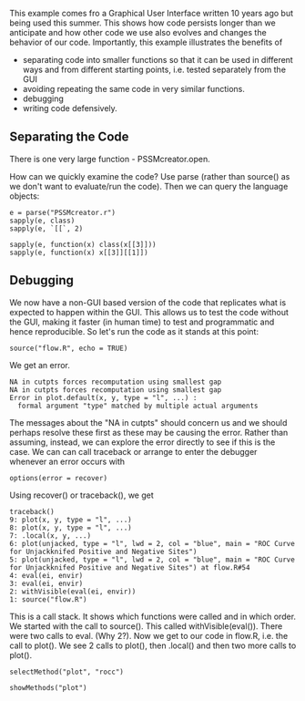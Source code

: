 This example comes fro a Graphical User Interface written 10 years
ago but being used this summer.  This shows how code persists
longer than we anticipate and how other code we use also evolves and changes
the behavior of our code. 
Importantly, this example illustrates the benefits of 
+ separating code into smaller functions so that it can be used in different
  ways and from different starting points, i.e. tested separately from the GUI
+ avoiding repeating the same code in very similar functions.
+ debugging
+ writing code defensively.




## Separating the Code

There is one very large function - PSSMcreator.open.


How can we quickly examine the code?  Use parse (rather than source()
as we don't want to evaluate/run the code).
Then we can query the language objects:
```
e = parse("PSSMcreator.r")
sapply(e, class)
sapply(e, `[[`, 2)

sapply(e, function(x) class(x[[3]]))
sapply(e, function(x) x[[3]][[1]])
```





## Debugging
We now have a non-GUI based version of the code that replicates what is 
expected to happen within the GUI. This allows us to test the code
without the GUI, making it faster (in human time) to test and 
programmatic and hence reproducible. 
So let's run the code as it stands at this point:
```
source("flow.R", echo = TRUE)
```

We get an error.
```
NA in cutpts forces recomputation using smallest gap
NA in cutpts forces recomputation using smallest gap
Error in plot.default(x, y, type = "l", ...) : 
  formal argument "type" matched by multiple actual arguments
```
The messages about the "NA in cutpts" should concern us and 
we should perhaps resolve these first as these may be causing the error.
Rather than assuming, instead, we can explore the error directly to see if this is the case.
We can can call traceback or arrange to enter the debugger
whenever an error occurs with
```
options(error = recover)
```

Using recover() or traceback(), we get
```
traceback()
9: plot(x, y, type = "l", ...)
8: plot(x, y, type = "l", ...)
7: .local(x, y, ...)
6: plot(unjacked, type = "l", lwd = 2, col = "blue", main = "ROC Curve for Unjackknifed Positive and Negative Sites")
5: plot(unjacked, type = "l", lwd = 2, col = "blue", main = "ROC Curve for Unjackknifed Positive and Negative Sites") at flow.R#54
4: eval(ei, envir)
3: eval(ei, envir)
2: withVisible(eval(ei, envir))
1: source("flow.R")
```
This is a call stack. It shows which functions were called and in which order.
We started with the call to source().
This called withVisible(eval()). There were two calls to eval. (Why 2?).
Now we get to our code in flow.R, i.e. the call to plot().
We see 2 calls to plot(), then .local() and then two more calls to plot().



```
selectMethod("plot", "rocc")
```

```
showMethods("plot")
```

